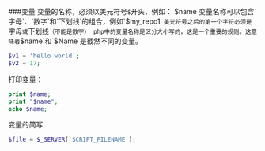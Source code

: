 ###变量
变量的名称，必须以美元符号`$`开头，例如： $name
变量名称可以包含`字母`、`数字`和`下划线`的组合，例如`$my_repo1`
美元符号之后的第一个字符必须是`字母`或`下划线`（不能是数字） php中的变量名称是区分大小写的，这是一个重要的规则。这意味着`$name`和`$Name`是截然不同的变量。
```php
$v1 = 'hello world';
$v2 = 17;
```
打印变量：
```php
print $name;
print "$name";
echo $name;
```
变量的简写
```php
$file = $_SERVER['SCRIPT_FILENAME'];
```

